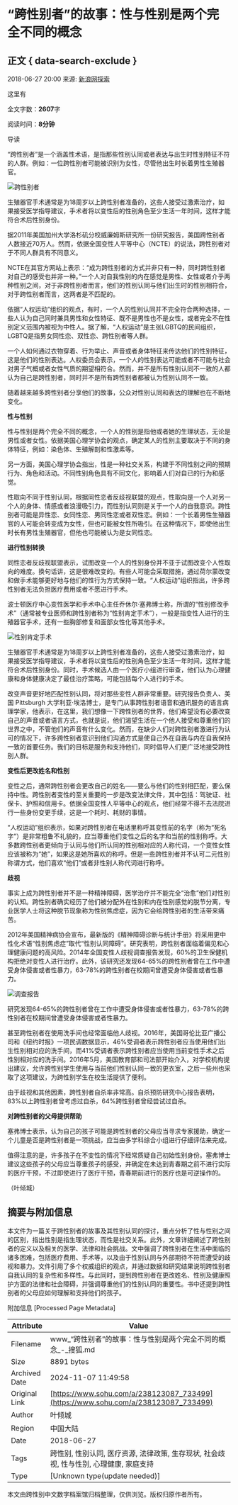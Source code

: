 # “跨性别者”的故事：性与性别是两个完全不同的概念

## 正文 { data-search-exclude }


2018-06-27 20:00 来源: [新浪网探索](https://www.sohu.com/?spm=smpc.content-abroad.content.1.1730980140011v9ApMjo)

这里有

全文字数：**2607**字

阅读时间：**8分钟**

导读

“跨性别者”是一个涵盖性术语，是指那些性别认同或者表达与出生时性别特征不符的人群。例如：一位跨性别者可能被识别为女性，尽管他出生时长着男性生殖器官。

![跨性别者](http://5b0988e595225.cdn.sohucs.com/images/20180627/77d345101ba04727a642be63c5fa537c.jpeg)

生殖器官手术通常是为18周岁以上跨性别者准备的，这些人接受过激素治疗，如果接受医学指导建议，手术者将以变性后的性别角色至少生活一年时间，这样才能符合术后性别身份。

据2011年美国加州大学洛杉矶分校威廉姆斯研究所一份研究报告，美国跨性别者人数接近70万人。然而，依据全国变性人平等中心（NCTE）的说法，跨性别者对于不同人群具有不同意义。

NCTE在其官方网站上表示：“成为跨性别者的方式并非只有一种，同时跨性别者对自己的感受也并非一种。”一个人对自我性别的内在感觉是男性、女性或者介乎两种性别之间，对于非跨性别者而言，他们的性别认同与他们出生时的性别相符合，对于跨性别者而言，这两者是不匹配的。

依据“人权运动”组织的观点，有时，一个人的性别认同并不完全符合两种选择，一些人认为自己同时兼具男性和女性特征、既不是男性也不是女性，或者完全不在性别定义范围内被视为中性人。据了解，“人权运动”是主张LGBTQ的民间组织，LGBTQ是指男女同性恋、双性恋、跨性别者等人群。

一个人如何通过衣物穿着、行为举止、声音或者身体特征来传达他们的性别特征，这是他们的性别表达。人权委员会表示，一个人的性别表达可能或者不可能与社会对男子气概或者女性气质的期望相符合。然而，并不是所有性别认同不一致的人都认为自己是跨性别者，同时并不是所有跨性别者都被认为性别认同不一致。

随着越来越多跨性别者分享他们的故事，公众对性别认同和表达的理解也在不断地变化。

**性与性别**

性与性别是两个完全不同的概念，一个人的性别是指他或者她的生理状态，无论是男性或者女性。依据美国心理学协会的观点，确定某人的性别主要取决于不同的身体特征，例如：染色体、生殖解剖和性激素等。

另一方面，美国心理学协会指出，性是一种社交关系，构建于不同性别之间的预期行为、角色和活动。不同性别角色具有不同文化，影响着人们对自已的行为和感觉。

性取向不同于性别认同，根据同性恋者反歧视联盟的观点，性取向是一个人对另一个人的身体、情感或者浪漫吸引力，而性别认同则是关于一个人的自我意识。跨性别者可能是异性恋、女同性恋、男同性恋或者双性恋。例如：一个长着男性生殖器官的人可能会转变成为女性，但也可能被女性所吸引。在这种情况下，即使他出生时长有男性生殖器官，但他也可能被认为是女同性恋。

**进行性别转换**

同性恋者反歧视联盟表示，试图改变一个人的性别身份并不亚于试图改变个人性取向的难度。换句话讲，这是很难改变的。有些人可能会采取措施，通过荷尔蒙改变和做手术能够更好地与他们的性行为方式保持一致。“人权运动”组织指出，许多跨性别者无法负担医疗费用或者不愿进行手术。

波士顿医疗中心变性医学和手术中心主任乔休尔·塞弗博士称，所谓的“性别修改手术”（通常被专业医师和跨性别者称为“性别肯定手术”），一般是指变性人进行的生殖器官手术，还有一些胸部修复和面部女性化等其他手术。

![性别肯定手术](http://5b0988e595225.cdn.sohucs.com/images/20180627/cff0152593ed440a87479a7b256f524a.jpeg)

生殖器官手术通常是为18周岁以上跨性别者准备的，这些人接受过激素治疗，如果接受医学指导建议，手术者将以变性后的性别角色至少生活一年时间，这样才能符合术后性别身份。同时，手术候选人由一个医疗小组进行审查，他们认为心理健康和身体健康决定了最佳治疗策略，可能包括每个人进行的手术。

改变声音更好地匹配性别认同，将对那些变性人群非常重要。研究报告负责人、美国 Pittsburgh 大学利亚·埃洛博士，是专门从事跨性别者语音和通讯服务的语言病理学家，他表示，在这里，我们想像一下跨性别者的世界，他们希望没有必要改变自己的声音或者语言方式，也就是说，他们渴望生活在一个他人接受和尊重他们的世界之中，不管他们的声音有什么变化。然而，在缺少人们对跨性别者激进行为认可的情况下，许多跨性别者意识到他们沟通方式是使自己外在自我与内在自我保持一致的首要任务。我们的目标是服务和支持他们，同时倡导人们更广泛地接受跨性别人群。

**变性后更改姓名和性别**

变性之后，通常跨性别者会更改自己的姓名——要么与他们的性别相匹配，要么保持中性。跨性别者变性的至关重要的一步是改变法律文件，其中包括：驾驶证、社保卡、护照和信用卡。依据全国变性人平等中心的观点，他们经常不得不去法院进行一些身份变更手续，这是一个耗时、耗财的事情。

“人权运动”组织表示，如果对跨性别者在电话里称呼其变性前的名字（称为“死名字”）是非常粗鲁不礼貌的，应当尊重他们变性之后的名字和当前的性别称呼。大多数跨性别者更倾向于认同与他们所认同的性别相对应的人称代词，一个变性女性应该被称为“她”，如果这是她所喜欢的称呼。但是一些跨性别者并不认可二元性别称谓方式，他们喜欢“他们”或者非性别人称代词进行称呼。

**歧视**

事实上成为跨性别者并不是一种精神障碍，医学治疗并不能完全“治愈”他们对性别的认知。跨性别者确实经历了他们被分配外在性别和内在性别感觉的脱节分离，专业医学人士将这种脱节现象称为性别焦虑症，因为它会给跨性别者的生活带来痛苦。

2012年美国精神病协会宣布，最新版的《精神障碍诊断与统计手册》将采用更中性化术语“性别焦虑症”取代“性别认同障碍”。研究表明，跨性别者面临着偏见和心理健康问题的高风险。2014年全国变性人歧视调查报告发现，60%的卫生保健机构拒绝对变性人进行治疗。此外，该研究还发现64-65%的跨性别者曾在工作中遭受身体侵害或者性暴力，63-78%的跨性别者在校期间曾遭受身体侵害或者性暴力。

![调查报告](http://5b0988e595225.cdn.sohucs.com/images/20180627/7f912fed1d6b40eb91100f04ba5e9856.jpeg)

研究发现64-65%的跨性别者曾在工作中遭受身体侵害或者性暴力，63-78%的跨性别者在校期间曾遭受身体侵害或者性暴力。

甚至跨性别者在使用洗手间也经常面临他人歧视。2016年，美国哥伦比亚广播公司和《纽约时报》一项民调数据显示，46%受调者表示跨性别者应当使用他们出生性别相对应的洗手间，而41%受调者表示跨性别者应当使用当前变性手术之后性别相对应的洗手间。2016年5月，美国教育部和司法部开始介入，对学校机构提出建议，允许跨性别学生使用与当前他们性别认同一致的更衣室，之后一些州也采取了这项建议，为跨性别学生在校生活提供了便利。

由于歧视和其他因素，跨性别者自杀率非常高。自杀预防研究中心报告表明，83%以上跨性别者曾考虑过自杀，64%跨性别者曾经尝试过自杀。

**对跨性别者的父母提供帮助**

塞弗博士表示，认为自己的孩子可能是跨性别者的父母应当寻求专家援助，确定一个儿童是否是跨性别者是一项挑战，应当由多学科综合小组进行仔细评估来完成。

值得注意的是，许多孩子在不变性的情况下经常质疑自己初始性别身份。塞弗博士建议这些孩子的父母应当尊重孩子的感受，并确定在未达到青春期之前不进行实际的医疗干预，不过即使进行了医疗干预，青春期前进行的医疗也是可逆操作的。

（叶倾城）

## 摘要与附加信息

<!-- tcd_abstract -->
本文件为一篇关于跨性别者的故事及其性别认同的探讨，重点分析了性与性别之间的区别，指出性别是指生理状态，而性是社交关系。此外，文章详细阐述了跨性别者的定义以及相关的医学、法律和社会挑战。文中强调了跨性别者在生活中面临的诸多困难，包括医疗费用、手术等，以及由于性别认同与外部期待不符而遭受的歧视和暴力。文件引用了多个权威组织的观点，并通过数据和研究结果说明跨性别者自我认同的复杂性和多样性。与此同时，提到跨性别者在更改姓名、性别及健康照护方面的法律和社会障碍，并强调尊重他们的性别认同的重要性。书中还提到跨性别者的父母应如何理解和支持他们的孩子。
<!-- tcd_abstract_end -->

附加信息 [Processed Page Metadata]

| Attribute       | Value                                  |
|-----------------|----------------------------------------|
| Filename        | www_“跨性别者”的故事：性与性别是两个完全不同的概念_-_搜狐.md                             |
| Size            | 8891 bytes                           |
| Archived Date   | 2024-11-07 11:49:58                             |
| Original Link   | [https://www.sohu.com/a/238123087_733499](https://www.sohu.com/a/238123087_733499)                       |
| Author          | 叶倾城                               |
| Region          | 中国大陆                               |
| Date            | 2018-06-27                                 |
| Tags            | 跨性别, 性别认同, 医疗资源, 法律政策, 生存现状, 社会歧视, 性与性别, 心理健康, 家庭支持                                 |
| Type            | [Unknown type(update needed)]                                 |
<!-- tcd_table_end -->

本文由跨性别中文数字档案馆归档整理，仅供浏览。版权归原作者所有。
